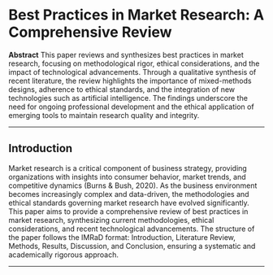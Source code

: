 # Best Practices in Market Research: A Comprehensive Review

**Abstract**
This paper reviews and synthesizes best practices in market research, focusing on methodological rigor, ethical considerations, and the impact of technological advancements. Through a qualitative synthesis of recent literature, the review highlights the importance of mixed-methods designs, adherence to ethical standards, and the integration of new technologies such as artificial intelligence. The findings underscore the need for ongoing professional development and the ethical application of emerging tools to maintain research quality and integrity.

---

## Introduction

Market research is a critical component of business strategy, providing organizations with insights into consumer behavior, market trends, and competitive dynamics (Burns & Bush, 2020). As the business environment becomes increasingly complex and data-driven, the methodologies and ethical standards governing market research have evolved significantly. This paper aims to provide a comprehensive review of best practices in market research, synthesizing current methodologies, ethical considerations, and recent technological advancements. The structure of the paper follows the IMRaD format: Introduction, Literature Review, Methods, Results, Discussion, and Conclusion, ensuring a systematic and academically rigorous approach.

---

